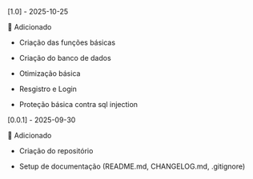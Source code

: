 [1.0] - 2025-10-25

🚀 Adicionado

- Criação das funções básicas

- Criação do banco de dados

- Otimização básica

- Resgistro e Login

- Proteção básica contra sql injection

[0.0.1] - 2025-09-30

🚀 Adicionado

- Criação do repositório

- Setup de documentação (README.md, CHANGELOG.md, .gitignore)
